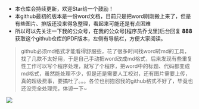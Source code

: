 
- 本仓库会持续更新，欢迎Star给一个鼓励！
- 本github最初的版本是一份word文档，目前只是把word刚刚搬上来了，但是有些图片、排版还没来得急整理，看起来可能还是有点困难
- 所以可以先关注一下我的公众号，在我的公众号[程序员乔戈里]后台回复 **888** 获取这个github仓库的PDF版本，左侧有导航栏，方便大家阅读。

>github必须md格式才能看得舒服些，花了很多时间找word转md的工具，找了几款不太好用，于是自己手动把word改成md格式，后来发现有些重复性工作可以写个程序处理，就写了个程序，把word中的标题、代码都变成md格式，虽然能处理不少，但是还是需要人工校对，还有图片需要上传，真的超级费事，要搞吐了。。。各位也别抱怨我的github格式不好了，毕竟也还没完全处理完，体谅一下~

![](http://ww1.sinaimg.cn/large/007s8HJUly1g0fkgcpy8cj30760760t7.jpg)
